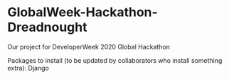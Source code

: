 # GlobalWeek-Hackathon-Dreadnought
Our project for DeveloperWeek 2020 Global Hackathon

Packages to install (to be updated by collaborators who install something extra):
Django
